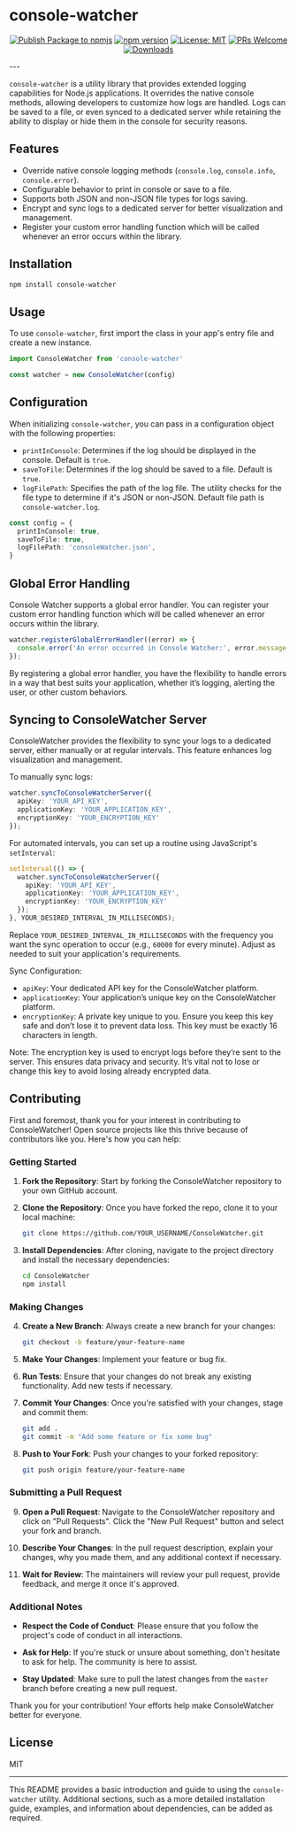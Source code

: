 # console-watcher

<!-- markdownlint-disable MD029 -->
<!-- markdownlint-disable MD033 -->
<div align="center">

[![Publish Package to npmjs](https://github.com/francosion042/console-watcher/actions/workflows/npm-publish.yml/badge.svg)](https://github.com/francosion042/console-watcher/actions/workflows/npm-publish.yml)   [![npm version](https://img.shields.io/npm/v/console-watcher.svg?style=flat-square)](https://www.npmjs.org/package/console-watcher)   [![License: MIT](https://img.shields.io/badge/License-MIT-yellow.svg)](https://opensource.org/licenses/MIT)    [![PRs Welcome](https://img.shields.io/badge/PRs-welcome-brightgreen.svg)](http://makeapullrequest.com)    [![Downloads](https://img.shields.io/npm/dm/console-watcher.svg)](https://www.npmjs.com/package/console-watcher)

</div>
---

`console-watcher` is a utility library that provides extended logging capabilities for Node.js applications. It overrides the native console methods, allowing developers to customize how logs are handled. Logs can be saved to a file, or even synced to a dedicated server while retaining the ability to display or hide them in the console for security reasons.

## Features

- Override native console logging methods (`console.log`, `console.info`, `console.error`).
- Configurable behavior to print in console or save to a file.
- Supports both JSON and non-JSON file types for logs saving.
- Encrypt and sync logs to a dedicated server for better visualization and management.
- Register your custom error handling function which will be called whenever an error occurs within the library.

## Installation

```bash
npm install console-watcher
```

## Usage

To use `console-watcher`, first import the class in your app's entry file and create a new instance.

```typescript
import ConsoleWatcher from 'console-watcher'

const watcher = new ConsoleWatcher(config)
```

## Configuration

When initializing `console-watcher`, you can pass in a configuration object with the following properties:

- `printInConsole`: Determines if the log should be displayed in the console. Default is `true`.
- `saveToFile`: Determines if the log should be saved to a file. Default is `true`.
- `logFilePath`: Specifies the path of the log file. The utility checks for the file type to determine if it's JSON or non-JSON. Default file path is `console-watcher.log`.

```typescript
const config = {
  printInConsole: true,
  saveToFile: true,
  logFilePath: 'consoleWatcher.json',
}
```

## Global Error Handling

Console Watcher supports a global error handler. You can register your custom error handling function which will be called whenever an error occurs within the library.

```typescript
watcher.registerGlobalErrorHandler((error) => {
  console.error('An error occurred in Console Watcher:', error.message ?? error?.response?.statusText ?? 'Unknown');
});
```

By registering a global error handler, you have the flexibility to handle errors in a way that best suits your application, whether it’s logging, alerting the user, or other custom behaviors.

## Syncing to ConsoleWatcher Server

ConsoleWatcher provides the flexibility to sync your logs to a dedicated server, either manually or at regular intervals. This feature enhances log visualization and management.

To manually sync logs:

```typescript
watcher.syncToConsoleWatcherServer({
  apiKey: 'YOUR_API_KEY',
  applicationKey: 'YOUR_APPLICATION_KEY',
  encryptionKey: 'YOUR_ENCRYPTION_KEY'
});
```

For automated intervals, you can set up a routine using JavaScript's `setInterval`:

```typescript
setInterval(() => {
  watcher.syncToConsoleWatcherServer({
    apiKey: 'YOUR_API_KEY',
    applicationKey: 'YOUR_APPLICATION_KEY',
    encryptionKey: 'YOUR_ENCRYPTION_KEY'
  });
}, YOUR_DESIRED_INTERVAL_IN_MILLISECONDS);
```

Replace `YOUR_DESIRED_INTERVAL_IN_MILLISECONDS` with the frequency you want the sync operation to occur (e.g., `60000` for every minute). Adjust as needed to suit your application's requirements.

Sync Configuration:

- `apiKey`: Your dedicated API key for the ConsoleWatcher platform.
- `applicationKey`: Your application’s unique key on the ConsoleWatcher platform.
- `encryptionKey`: A private key unique to you. Ensure you keep this key safe and don’t lose it to prevent data loss. This key must be exactly 16 characters in length.

Note: The encryption key is used to encrypt logs before they’re sent to the server. This ensures data privacy and security. It’s vital not to lose or change this key to avoid losing already encrypted data.

## Contributing

First and foremost, thank you for your interest in contributing to ConsoleWatcher! Open source projects like this thrive because of contributors like you. Here's how you can help:

### Getting Started

1. **Fork the Repository**: Start by forking the ConsoleWatcher repository to your own GitHub account.

2. **Clone the Repository**: Once you have forked the repo, clone it to your local machine:

   ```bash
   git clone https://github.com/YOUR_USERNAME/ConsoleWatcher.git
   ```

3. **Install Dependencies**: After cloning, navigate to the project directory and install the necessary dependencies:

   ```bash
   cd ConsoleWatcher
   npm install
   ```

### Making Changes

4. **Create a New Branch**: Always create a new branch for your changes:

   ```bash
   git checkout -b feature/your-feature-name
   ```

5. **Make Your Changes**: Implement your feature or bug fix.

6. **Run Tests**: Ensure that your changes do not break any existing functionality. Add new tests if necessary.

7. **Commit Your Changes**: Once you're satisfied with your changes, stage and commit them:

   ```bash
   git add .
   git commit -m "Add some feature or fix some bug"
   ```

8. **Push to Your Fork**: Push your changes to your forked repository:

   ```bash
   git push origin feature/your-feature-name
   ```

### Submitting a Pull Request

9. **Open a Pull Request**: Navigate to the ConsoleWatcher repository and click on "Pull Requests". Click the "New Pull Request" button and select your fork and branch.

10. **Describe Your Changes**: In the pull request description, explain your changes, why you made them, and any additional context if necessary.

11. **Wait for Review**: The maintainers will review your pull request, provide feedback, and merge it once it's approved.

### Additional Notes

- **Respect the Code of Conduct**: Please ensure that you follow the project's code of conduct in all interactions.

- **Ask for Help**: If you're stuck or unsure about something, don't hesitate to ask for help. The community is here to assist.

- **Stay Updated**: Make sure to pull the latest changes from the `master` branch before creating a new pull request.

Thank you for your contribution! Your efforts help make ConsoleWatcher better for everyone.

## License

MIT

---

This README provides a basic introduction and guide to using the `console-watcher` utility. Additional sections, such as a more detailed installation guide, examples, and information about dependencies, can be added as required.
